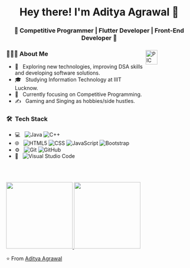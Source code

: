 <h1 align="center">Hey there! I'm Aditya Agrawal 👋 </h1>
<h3 align="center">🚀 Competitive Programmer | Flutter Developer | Front-End Developer 🚀</h3>
<div>
<img width = "25%" height = "10%" align="right" alt="PIC" height="300px" src="https://www.pngitem.com/pimgs/m/4-42822_apple-tv-copy-developer-illustration-png-transparent-png.png" />
<div align="left"> 
  <h3> 👨🏻‍💻 About Me </h3>

  - 🤔 &nbsp; Exploring new technologies, improving DSA skills and developing software solutions.
  - 🎓 &nbsp; Studying Information Technology at IIIT Lucknow.
  - 💼 &nbsp; Currently focusing on Competitive Programming.
  - ✍️ &nbsp; Gaming and Singing as hobbies/side hustles.  
</div> 
</div>

<h3> 🛠 &nbsp;Tech Stack</h3>

- 💻 &nbsp;
  ![Java](https://img.shields.io/badge/-Java-333333?style=flat&logo=Java&logoColor=007396)
  ![C++](https://img.shields.io/badge/-C++-333333?style=flat&logo=C%2B%2B&logoColor=00599C)
- 🌐 &nbsp;
  ![HTML5](https://img.shields.io/badge/-HTML5-333333?style=flat&logo=HTML5)
  ![CSS](https://img.shields.io/badge/-CSS-333333?style=flat&logo=CSS3&logoColor=1572B6)
  ![JavaScript](https://img.shields.io/badge/-JavaScript-333333?style=flat&logo=javascript)
  ![Bootstrap](https://img.shields.io/badge/-Bootstrap-333333?style=flat&logo=bootstrap&logoColor=563D7C)
- ⚙️ &nbsp;
  ![Git](https://img.shields.io/badge/-Git-333333?style=flat&logo=git)
  ![GitHub](https://img.shields.io/badge/-GitHub-333333?style=flat&logo=github)
- 🔧 &nbsp;
  ![Visual Studio Code](https://img.shields.io/badge/-Visual%20Studio%20Code-333333?style=flat&logo=visual-studio-code&logoColor=007ACC)
<br/>

<br>
<p>
  <a href="https://github.com/AVS1508">
  <img height="180em" src="https://github-readme-stats.vercel.app/api?username=adityaiiitL&theme=buefy&show_icons=true" />
  <img height="180em" src="https://github-readme-stats.vercel.app/api/top-langs/?username=adityaiiitL&theme=buefy&layout=compact" />
</a>
</p>


⭐️ From [Aditya Agrawal](https://github.com/adityaiiitL)
